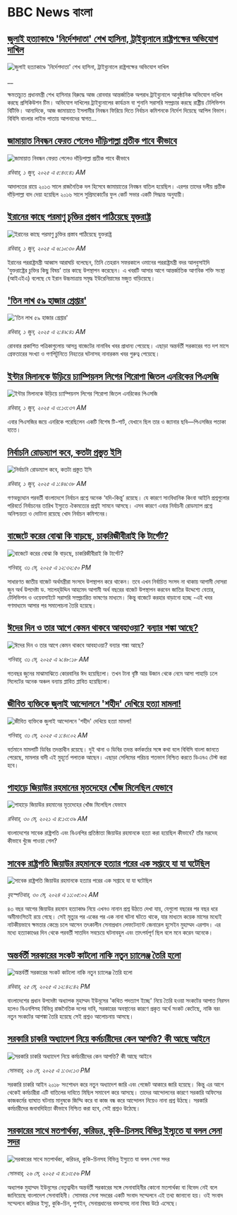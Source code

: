 # BBC News বাংলা## [জুলাই হত্যাকাণ্ডে 'নির্দেশদাতা' শেখ হাসিনা,  ট্রাইব্যুনালে রাষ্ট্রপক্ষের অভিযোগ দাখিল](https://www.bbc.co.uk/bengali/live/czx07l8kkz0t?at_campaign=githubrss)![জুলাই হত্যাকাণ্ডে 'নির্দেশদাতা' শেখ হাসিনা,  ট্রাইব্যুনালে রাষ্ট্রপক্ষের অভিযোগ দাখিল](https://ichef.bbci.co.uk/ace/standard/240/cpsprodpb/2186/live/1f004410-3eb1-11f0-b6e6-4ddb91039da1.jpg)__ক্ষমতাচ্যুত প্রধানমন্ত্রী শেখ হাসিনার বিরুদ্ধে আজ রোববার আন্তর্জাতিক অপরাধ ট্রাইব্যুনালে আনুষ্ঠানিক অভিযোগ দাখিল করছে প্রসিকিউশন টিম। অভিযোগ দাখিলের ট্রাইব্যুনালের কার্যক্রম বা শুনানি সরাসরি সম্প্রচার করছে রাষ্ট্রীয় টেলিভিশন বিটিভি। আন্যদিকে, আজ জামায়াতে ইসলামীর নিবন্ধন ফিরিয়ে দিতে নির্বাচন কমিশনকে নির্দেশ দিয়েছে আপিল বিভাগ। বিবিসি বাংলার লাইভ পাতায় আপনাদের স্বাগত...## [জামায়াত নিবন্ধন ফেরত পেলেও দাঁড়িপাল্লা প্রতীক পাবে কীভাবে](https://www.bbc.com/bengali/articles/c8rem4r88p4o?at_campaign=githubrss)![জামায়াত নিবন্ধন ফেরত পেলেও দাঁড়িপাল্লা প্রতীক পাবে কীভাবে](https://ichef.bbci.co.uk/ace/standard/240/cpsprodpb/d272/live/84a60dc0-3e31-11f0-b6e6-4ddb91039da1.jpg)_রবিবার, ১ জুন, ২০২৫ এ ৫:৪৩:৪১ AM_আদালতের রায়ে ২০১৩ সালে রাজনৈতিক দল হিসেবে জামায়াতের নিবন্ধন বাতিল হয়েছিল। এরপর তাদের দলীয় প্রতীক দাঁড়িপাল্লা বাদ দেয়া হয়েছিল ২০১৬ সালে সুপ্রিমকোর্টের ফুল কোর্ট সভার একটি সিদ্ধান্ত অনুযায়ী।## [ইরানের কাছে পরমাণু চুক্তির প্রস্তাব পাঠিয়েছে যুক্তরাষ্ট্র](https://www.bbc.com/bengali/articles/c1kvg3e10g1o?at_campaign=githubrss)![ইরানের কাছে পরমাণু চুক্তির প্রস্তাব পাঠিয়েছে যুক্তরাষ্ট্র](https://ichef.bbci.co.uk/ace/standard/240/cpsprodpb/54d4/live/2700b990-3e9a-11f0-835b-310c7b938e84.jpg)_রবিবার, ১ জুন, ২০২৫ এ ৬:১০:৩০ AM_ইরানের পররাষ্ট্রমন্ত্রী আব্বাস আরাঘচি বলেছেন, তিনি তেহরান সফরকালে ওমানের পররাষ্ট্রমন্ত্রী বদর আলবুসাইদি 'যুক্তরাষ্ট্রের চুক্তির কিছু বিষয়' তার কাছে উপস্থাপন করেছেন। এ খবরটি আসার আগে আন্তর্জাতিক আণবিক শক্তি সংস্থা (আইএইএ) বলেছে যে ইরান  উচ্চমাত্রায় সমৃদ্ধ ইউরেনিয়ামের মজুত বাড়িয়েছে।## ['তিন লাখ ৫৯ হাজার গ্রেপ্তার'](https://www.bbc.com/bengali/articles/cn9jz0zdv0no?at_campaign=githubrss)!['তিন লাখ ৫৯ হাজার গ্রেপ্তার'](https://ichef.bbci.co.uk/ace/standard/240/cpsprodpb/bdaa/live/ede9e6e0-3e8f-11f0-bace-e1270fc31f5e.jpg)_রবিবার, ১ জুন, ২০২৫ এ ২:৪৯:৪১ AM_রোববার প্রকাশিত পত্রিকাগুলোয় আসন্ন বাজেটের নানাবিধ খবর প্রাধান্য পেয়েছে। এছাড়া অন্তর্বর্তী সরকারের গত দশ মাসে গ্রেফতারের সংখ্যা ও গণপিটুনিতে নিহতের ঘটনাসহ নানারকম খবর গুরুত্ব পেয়েছে।## [ইন্টার মিলানকে উড়িয়ে চ্যাম্পিয়নস লিগের শিরোপা জিতল এনরিকের পিএসজি](https://www.bbc.com/bengali/articles/cy0k506z5kzo?at_campaign=githubrss)![ইন্টার মিলানকে উড়িয়ে চ্যাম্পিয়নস লিগের শিরোপা জিতল এনরিকের পিএসজি](https://ichef.bbci.co.uk/ace/standard/240/cpsprodpb/9162/live/5a2029d0-3e92-11f0-b180-59585ab2341f.jpg)_রবিবার, ১ জুন, ২০২৫ এ ৩:১৩:৩৭ AM_এবার পিএসজির জয়ে এনরিকে পরেছিলেন একটি বিশেষ টি-শার্ট, যেখানে ছিল তার ও জ্যানার ছবি—পিএসজির পতাকা হাতে।## [নির্বাচনি রোডম্যাপ কবে, কতটা প্রস্তুত ইসি](https://www.bbc.com/bengali/articles/c1wdw2g4p2vo?at_campaign=githubrss)![নির্বাচনি রোডম্যাপ কবে, কতটা প্রস্তুত ইসি](https://ichef.bbci.co.uk/ace/standard/240/cpsprodpb/5c7f/live/722040a0-2b5b-11f0-8f57-b7237f6a66e6.jpg)_রবিবার, ১ জুন, ২০২৫ এ ১:৪৬:৩৮ AM_গণঅভ্যুত্থান পরবর্তী বাংলাদেশে নির্বাচন প্রশ্নে অনেক ‘যদি-কিন্তু’ রয়েছে। যে কারণে সাংবিধানিক কিংবা আইনি প্রশ্নগুলোর পরিবর্তে নির্বাচনের তারিখ ইস্যুতে ঐকমত্যের প্রশ্নই সামনে আসছে। এসব কারণে এবার নির্বাচনী রোডম্যাপ প্রশ্নে অনিশ্চয়তা ও দোটানা রয়েছে খোদ নির্বাচন কমিশনের।## [বাজেটে করের বোঝা কি বাড়ছে, চাকরিজীবীরাই কি টার্গেট?](https://www.bbc.com/bengali/articles/czx0115dw47o?at_campaign=githubrss)![বাজেটে করের বোঝা কি বাড়ছে, চাকরিজীবীরাই কি টার্গেট?](https://ichef.bbci.co.uk/ace/standard/240/cpsprodpb/4cb6/live/0f0777d0-3e0d-11f0-b6e6-4ddb91039da1.jpg)_শনিবার, ৩১ মে, ২০২৫ এ ১২:৩২:৫০ PM_সাধারণত জাতীয় বাজেট অর্থমন্ত্রীরা সংসদে উপস্থাপন করে থাকেন। তবে এখন নির্বাচিত সংসদ না থাকায় আগামী দোসরা জুন অর্থ উপদেষ্টা ড. সালেহ্‌উদ্দিন আহমেদ আগামী অর্থ বছরের বাজেট উপস্থাপন করবেন  জাতির উদ্দেশ্যে বেতার, টেলিভিশন ও ওয়েবসাইটে সরাসরি সম্প্রচারিত ভাষণের মাধ্যমে। কিন্তু বাজেটে করহার বাড়ানো হচ্ছে -এই খবর গণমাধ্যমে আসার পর সমালোচনা তৈরি হয়েছে।## [ঈদের দিন ও তার আগে কেমন থাকবে আবহাওয়া? বন্যার শঙ্কা আছে?](https://www.bbc.com/bengali/articles/clyg19pdnngo?at_campaign=githubrss)![ঈদের দিন ও তার আগে কেমন থাকবে আবহাওয়া? বন্যার শঙ্কা আছে?](https://ichef.bbci.co.uk/ace/standard/240/cpsprodpb/1519/live/2e4f5790-3dfc-11f0-bace-e1270fc31f5e.jpg)_শনিবার, ৩১ মে, ২০২৫ এ ৯:৪৮:১৮ AM_গতবছর জুনের মাঝামাঝিতে কোরবানির ঈদ হয়েছিলো। তখন টানা বৃষ্টি আর উজান থেকে নেমে আসা পাহাড়ি ঢলে সিলেটের অনেক অঞ্চল বন্যায় প্লাবিত প্লাবিত হয়েছিলো।## [জীবিত ব্যক্তিকে জুলাই আন্দোলনে 'শহীদ' দেখিয়ে হত্যা মামলা!](https://www.bbc.com/bengali/articles/c79ex5825d1o?at_campaign=githubrss)![জীবিত ব্যক্তিকে জুলাই আন্দোলনে 'শহীদ' দেখিয়ে হত্যা মামলা!](https://ichef.bbci.co.uk/ace/standard/240/cpsprodpb/274a/live/bd13a410-3cba-11f0-ace8-9f8c74dd7ec4.jpg)_শনিবার, ৩১ মে, ২০২৫ এ ১:৪০:০২ AM_বর্তমানে মামলাটি ডিবির তদন্তাধীন রয়েছে। দুই থানা ও ডিবির তদন্ত কর্মকর্তার সঙ্গে কথা বলে বিবিসি বাংলা জানতে পেরেছে, মামলার বাদী এই মুহূর্তে পলাতক আছেন। এছাড়া সেলিমের পরিচয় শতভাগ নিশ্চিত করতে ডিএনএ টেস্ট করা হবে।## [পাহাড়ে জিয়াউর রহমানের মৃতদেহের খোঁজ মিলেছিল যেভাবে](https://www.bbc.com/bengali/news-44299721?at_campaign=githubrss)![পাহাড়ে জিয়াউর রহমানের মৃতদেহের খোঁজ মিলেছিল যেভাবে](https://ichef.bbci.co.uk/ace/standard/240/cpsprodpb/8426/production/_101803833_4ff7d9d5-08a8-4613-8ad6-f80bb5c8753e.jpg)_রবিবার, ৩০ মে, ২০২১ এ ৪:১৩:৩৯ AM_বাংলাদেশের সাবেক রাষ্ট্রপতি এবং বিএনপির প্রতিষ্ঠাতা জিয়াউর রহমানকে হত্যা করা হয়েছিল কীভাবে? তাঁর মরদেহ কীভাবে খুঁজে পাওয়া গেল?## [সাবেক রাষ্ট্রপতি জিয়াউর রহমানকে হত্যার পরের এক সপ্তাহে যা যা ঘটেছিল](https://www.bbc.com/bengali/articles/cw88vqg9nvxo?at_campaign=githubrss)![সাবেক রাষ্ট্রপতি জিয়াউর রহমানকে হত্যার পরের এক সপ্তাহে যা যা ঘটেছিল](https://ichef.bbci.co.uk/ace/standard/240/cpsprodpb/5a90/live/8d496c60-1795-11ef-baa7-25d483663b8e.jpg)_বৃহস্পতিবার, ৩০ মে, ২০২৪ এ ১১:০৫:০২ AM_৪৩ বছর আগের জিয়াউর রহমান হত্যাকাণ্ড নিয়ে এখনও নানান প্রশ্ন উঠতে দেখা যায়, যেগুলো বছরের পর বছর ধরে অমীমাংসিতই রয়ে গেছে। সেই মৃত্যুর পর একের পর এক নানা ঘটনা ঘটতে থাকে, যার মাধ্যমে কয়েক মাসের মধ্যেই নাটকীয়ভাবে ক্ষমতার কেন্দ্রে চলে আসেন তৎকালীন সেনাপ্রধান লেফটেন্যান্ট জেনারেল হুসেইন মুহাম্মদ এরশাদ। এর মধ্যে হত্যাকাণ্ডের দিন থেকে পরবর্তী সাতদিন সবচেয়ে ঘটনাবহুল এবং তাৎপর্যপূর্ণ ছিল বলে মনে করেন অনেকে।## [অন্তর্বর্তী সরকারের সংকট কাটলো নাকি নতুন চ্যালেঞ্জ তৈরি হলো](https://www.bbc.com/bengali/articles/cje7d0x51y7o?at_campaign=githubrss)![অন্তর্বর্তী সরকারের সংকট কাটলো নাকি নতুন চ্যালেঞ্জ তৈরি হলো](https://ichef.bbci.co.uk/ace/standard/240/cpsprodpb/e2a7/live/ab064c20-3957-11f0-8519-3b5a01ebe413.jpg)_রবিবার, ২৫ মে, ২০২৫ এ ১২:৪২:৪২ PM_বাংলাদেশের প্রধান উপদেষ্টা অধ্যাপক মুহাম্মদ ইউনূসের 'কথিত পদত্যাগ ইচ্ছে' নিয়ে তৈরি হওয়া সংকটের আপাত নিরসন হলেও বিএনপিসহ বিভিন্ন রাজনৈতিক দলের দাবি, সরকারের অবস্থানের কারণে প্রকৃত অর্থে সংকট কেটেছে, নাকি বরং নতুন সংকটের আশঙ্কা তৈরি হয়েছে সেই প্রশ্নও আলোচনায় আসছে।## [সরকারি চাকরি অধ্যাদেশ নিয়ে কর্মচারীদের কেন আপত্তি? কী আছে আইনে ](https://www.bbc.com/bengali/articles/cpd495yegw2o?at_campaign=githubrss)![সরকারি চাকরি অধ্যাদেশ নিয়ে কর্মচারীদের কেন আপত্তি? কী আছে আইনে ](https://ichef.bbci.co.uk/ace/standard/240/cpsprodpb/351a/live/4a1c1bd0-3a31-11f0-8b82-f75b8da723b0.jpg)_সোমবার, ২৬ মে, ২০২৫ এ ১:৩০:১৩ PM_সরকারি চাকরি আইন ২০১৮ সংশোধন করে নতুন অধ্যাদেশ জারি এবং গেজেট আকারে জারি হয়েছে। কিন্তু এর আগে থেকেই কর্মচারীরা এটি বাতিলের দাবিতে মিছিল সমাবেশ করে আসছে। তাদের আন্দোলনের কারণে সরকারি অফিসের কাজকর্মের ব্যাঘাত ঘটনায় মানুষকে জিম্মি করে বা কাজ বন্ধ করে আন্দোলন নিয়েও নানা প্রশ্ন উঠছে। সরকারি কর্মচারীদের জবাবদিহিতা কীভাবে নিশ্চিত করা হবে, সেই প্রশ্নও উঠেছে।## [সরকারের সাথে মতপার্থক্য, করিডর, কুকি-চিনসহ বিভিন্ন ইস্যুতে যা বলল সেনা সদর](https://www.bbc.com/bengali/articles/c331ry3nmd6o?at_campaign=githubrss)![সরকারের সাথে মতপার্থক্য, করিডর, কুকি-চিনসহ বিভিন্ন ইস্যুতে যা বলল সেনা সদর](https://ichef.bbci.co.uk/ace/standard/240/cpsprodpb/a4e6/live/5eb05ce0-3a4b-11f0-96c3-cf669419a2b0.jpg)_সোমবার, ২৬ মে, ২০২৫ এ ৪:১৩:৫৬ PM_অধ্যাপক মুহাম্মদ ইউনূসের নেতৃত্বাধীন অন্তর্বর্তী সরকারের সঙ্গে সেনাবাহিনীর কোনো মতপার্থক্য বা বিভেদ নেই বলে জানিয়েছে বাংলাদেশ সেনাবাহিনী। সোমবার সেনা সদরের একটি সংবাদ সম্মেলনে এই তথ্য জানানো হয়। ওই সংবাদ সম্মেলনে করিডর ইস্যু, কুকি-চিন, পুশইন, সেনাপ্রধানের বক্তব্যসহ নানা বিষয় উঠে এসেছে।